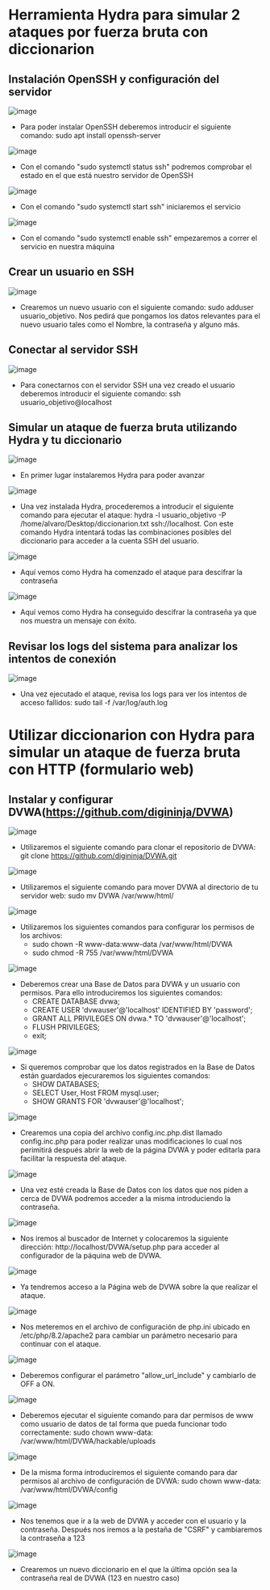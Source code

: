 # Herramienta Hydra para simular 2 ataques por fuerza bruta con diccionarion

## Instalación OpenSSH y configuración del servidor

![image](https://github.com/user-attachments/assets/8372b988-fd0d-49d3-822c-ce2b372d1a2f)

  - Para poder instalar OpenSSH deberemos introducir el siguiente comando: sudo apt install openssh-server

![image](https://github.com/user-attachments/assets/28f39952-fb46-4892-8d2c-67285812279f)

  - Con el comando "sudo systemctl status ssh" podremos comprobar el estado en el que está nuestro servidor de OpenSSH

![image](https://github.com/user-attachments/assets/1e7f6324-6e5d-41a2-9389-916e2f164cbe)

  - Con el comando "sudo systemctl start ssh" iniciaremos el servicio

![image](https://github.com/user-attachments/assets/c89aed3d-74e2-429d-bc16-dd84d4940445)

  - Con el comando "sudo systemctl enable ssh" empezaremos a correr el servicio en nuestra máquina

## Crear un usuario en SSH

![image](https://github.com/user-attachments/assets/617c7c98-36ea-4216-9d20-8aea309f5250)

  - Crearemos un nuevo usuario con el siguiente comando: sudo adduser usuario_objetivo. Nos pedirá que pongamos los datos relevantes para el nuevo usuario tales como el Nombre, la contraseña y alguno más.

## Conectar al servidor SSH

![image](https://github.com/user-attachments/assets/6af85331-18a6-4bab-82d7-deace517483f)

  - Para conectarnos con el servidor SSH una vez creado el usuario deberemos introducir el siguiente comando: ssh usuario_objetivo@localhost

## Simular un ataque de fuerza bruta utilizando Hydra y tu diccionario

![image](https://github.com/user-attachments/assets/a3e66ea0-f649-4c7f-b425-928917998b45)

  - En primer lugar instalaremos Hydra para poder avanzar

![image](https://github.com/user-attachments/assets/36a621f7-94da-4e68-9ba7-9024711c9b8c)

  - Una vez instalada Hydra, procederemos a introducir el siguiente comando para ejecutar el ataque: hydra -l usuario_objetivo -P /home/alvaro/Desktop/diccionarion.txt ssh://localhost. Con este comando Hydra intentará todas las combinaciones posibles del diccionario para acceder a la cuenta SSH del usuario.

![image](https://github.com/user-attachments/assets/13419478-63bf-484f-b96c-e2200ac8dd3c)

  - Aquí vemos como Hydra ha comenzado el ataque para descifrar la contraseña

![image](https://github.com/user-attachments/assets/29d1e510-f880-4283-8fe7-8f81dc0c148a)

  - Aquí vemos como Hydra ha conseguido descifrar la contraseña ya que nos muestra un mensaje con éxito.

## Revisar los logs del sistema para analizar los intentos de conexión

![image](https://github.com/user-attachments/assets/da5401f5-5bfd-4a5b-b10e-5bbd60a43dbf)

  - Una vez ejecutado el ataque, revisa los logs para ver los intentos de acceso fallidos: sudo tail -f /var/log/auth.log

# Utilizar diccionarion con Hydra para simular un ataque de fuerza bruta con HTTP (formulario web)

## Instalar y configurar DVWA(https://github.com/digininja/DVWA)

![image](https://github.com/user-attachments/assets/1babc0c8-914a-4add-ba15-98981a678d06)

  - Utilizaremos el siguiente comando para clonar el repositorio de DVWA: git clone https://github.com/digininja/DVWA.git

![image](https://github.com/user-attachments/assets/80d9fa37-a061-4400-918f-20e451702dfc)

  - Utilizaremos el siguiente comando para mover DVWA al directorio de tu servidor web: sudo mv DVWA /var/www/html/

![image](https://github.com/user-attachments/assets/c5060166-0dda-4be2-bf96-883b785a686b)

  - Utilizaremos los siguientes comandos para configurar los permisos de los archivos:
      - sudo chown -R www-data:www-data /var/www/html/DVWA
      - sudo chmod -R 755 /var/www/html/DVWA

![image](https://github.com/user-attachments/assets/09afd09b-786d-45e1-be07-5605c9f618d0)

  - Deberemos crear una Base de Datos para DVWA y un usuario con permisos. Para ello introduciremos los siguientes comandos:
      - CREATE DATABASE dvwa;
      - CREATE USER 'dvwauser'@'localhost' IDENTIFIED BY 'password';
      - GRANT ALL PRIVILEGES ON dvwa.* TO 'dvwauser'@'localhost';
      - FLUSH PRIVILEGES;
      - exit;

![image](https://github.com/user-attachments/assets/f29c1cc1-b68c-4c2a-a086-ada2c230da31)

  - Si queremos comprobar que los datos registrados en la Base de Datos están guardados ejecuraremos los siguientes comandos:
      - SHOW DATABASES;
      - SELECT User, Host FROM mysql.user;
      - SHOW GRANTS FOR 'dvwauser'@'localhost';

![image](https://github.com/user-attachments/assets/3669494d-2005-48b2-9188-f54023d42d6c)

  - Crearemos una copia del archivo config.inc.php.dist llamado config.inc.php para poder realizar unas modificaciones lo cual nos perimitirá después abrir la web de la página DVWA y poder editarla para facilitar la respuesta del ataque.

![image](https://github.com/user-attachments/assets/d3d171e7-b9b5-4986-8dd2-0daaf9435767)

  - Una vez esté creada la Base de Datos con los datos que nos piden a cerca de DVWA podremos acceder a la misma introduciendo la contraseña.

![image](https://github.com/user-attachments/assets/b0f77d05-491e-443f-84bc-8f046eccec6e)

  - Nos iremos al buscador de Internet y colocaremos la siguiente dirección: http://localhost/DVWA/setup.php para acceder al configurador de la páquina web de DVWA.

![image](https://github.com/user-attachments/assets/9a6388f5-c133-4b60-897d-bb3be334fba2)

  - Ya tendremos acceso a la Página web de DVWA sobre la que realizar el ataque.

![image](https://github.com/user-attachments/assets/5e12b53e-6956-44dc-bf30-a04d9c64efd2)

  - Nos meteremos en el archivo de configuración de php.ini ubicado en /etc/php/8.2/apache2 para cambiar un parámetro necesario para continuar con el ataque.

![image](https://github.com/user-attachments/assets/6dc36eea-0b10-4259-b206-cb554e1cc90b)

  - Deberemos configurar el parámetro "allow_url_include" y cambiarlo de OFF a ON.

![image](https://github.com/user-attachments/assets/a6bc9e97-8583-4bf6-9821-ea6077f21717)

  - Deberemos ejecutar el siguiente comando para dar permisos de www como usuario de datos de tal forma que pueda funcionar todo correctamente: sudo chown www-data: /var/www/html/DVWA/hackable/uploads

![image](https://github.com/user-attachments/assets/6bbf5f61-fc53-46ad-bf66-9b28a507dd59)

  - De la misma forma introduciremos el siguiente comando para dar permisos al archivo de configuración de DVWA: sudo chown www-data: /var/www/html/DVWA/config

![image](https://github.com/user-attachments/assets/2e9f3362-7549-429f-be6d-8da481de5335)

  - Nos tenemos que ir a la web de DVWA y acceder con el usuario y la contraseña. Después nos iremos a la pestaña de "CSRF" y cambiaremos la contraseña a 123

![image](https://github.com/user-attachments/assets/4ea94a3d-fbbb-4cc4-aa68-4558b4e02c78)

  - Crearemos un nuevo diccionario en el que la última opción sea la contraseña real de DVWA (123 en nuestro caso)


